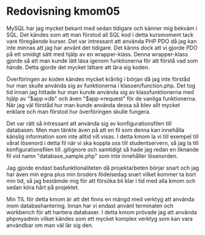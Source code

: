 ---
---
Redovisning kmom05
=========================

MySQL har jag mycket bekant med sedan tidigare och känner mig bekväm i SQL. Det kändes som att man förstod all SQL kod i detta kursmoment tack vare föregående kurser. Det var intressant att använda PHP PDO då jag kan inte minnas att jag har använt det tidigare. Det känns dock att vi gjorde PDO på ett smidigt sätt med hjälp av en wrapper-klass. Denna wrapper-klass gjorde så att man kunde lätt läsa igenom funktionerna för att förstå vad som hände. Detta gjorde det mycket lättare att lära sig koden.

Överföringen av koden kändes mycket krånlig i början då jag inte förståd hur man skulle använda sig av funktionerna i klassen/function.php. Det tog tid innan jag hittade hur man kunde använda sig av klassfunktionerna med hjälp av "$app->db" och även "$app->request" för de vanliga funktionerna. När jag väl förståd hur man kunde använda dessa så blev allt mycket enklare och man förstod hur överföringen skulle fungera. 

Det var rätt så intressant att använda sig av konfigurationsfilen till databasen. Men man tänkte även på att en fil som denna kan innehålla känslig information som inte alltid vill visas. I detta kmom la vi till exempel till vårat lösenord i detta fil när vi ska koppla oss till studentservern, så jag la till konfigurationsfilen till .gitignore och samtidigt så hade jag redan en liknande fil vid namn "database_sample.php" som inte innehåller lösenorden.

Jag gjorde endast basfunktionaliteten då projektarbeten börjar snart och jag har även min egna plus min broders födelsedag snart vilket kommer ta bort min tid, så jag bestämde mig för att försöka bli klar i tid med alla kmom och sedan köra hårt på projektet.

Min TIL för detta kmom är att det finns en mängd med verktyg att använda inom databashantering. Innan har vi endast använt terminalen och workbench för att hantera databaser. I detta kmom prövade jag att använda phpmyadmin vilket kändes som ett mycket komplex verktyg som kan vara användbar om man väl lär sig den.
